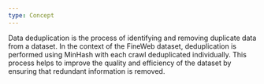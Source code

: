 ```yaml
---
type: Concept
---
```


Data deduplication is the process of identifying and removing duplicate data from a dataset. In the context of the FineWeb dataset, deduplication is performed using MinHash with each crawl deduplicated individually. This process helps to improve the quality and efficiency of the dataset by ensuring that redundant information is removed.
